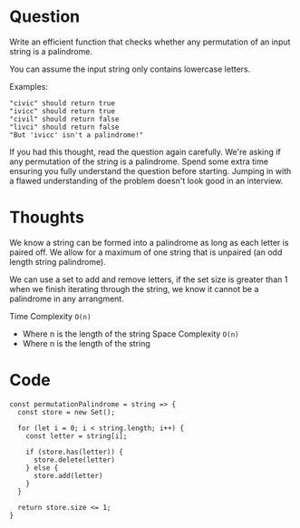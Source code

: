 # Question
Write an efficient function that checks whether any permutation of an input string is a palindrome.

You can assume the input string only contains lowercase letters.

Examples:
```
"civic" should return true
"ivicc" should return true
"civil" should return false
"livci" should return false
"But 'ivicc' isn't a palindrome!"
```

If you had this thought, read the question again carefully. We're asking if any permutation of the string is a palindrome. Spend some extra time ensuring you fully understand the question before starting. Jumping in with a flawed understanding of the problem doesn't look good in an interview.

# Thoughts
We know a string can be formed into a palindrome as long as each letter is paired off. We allow for a maximum of one string that is unpaired (an odd length string palindrome). 

We can use a set to add and remove letters, if the set size is greater than 1 when we finish iterating through the string, we know it cannot be a palindrome in any arrangment.

Time Complexity `O(n)`
- Where n is the length of the string
Space Complexity `O(n)`
- Where n is the length of the string

# Code
```JS
const permutationPalindrome = string => {
  const store = new Set();

  for (let i = 0; i < string.length; i++) {
    const letter = string[i];

    if (store.has(letter)) {
      store.delete(letter)
    } else {
      store.add(letter)
    }
  }

  return store.size <= 1;
}
```